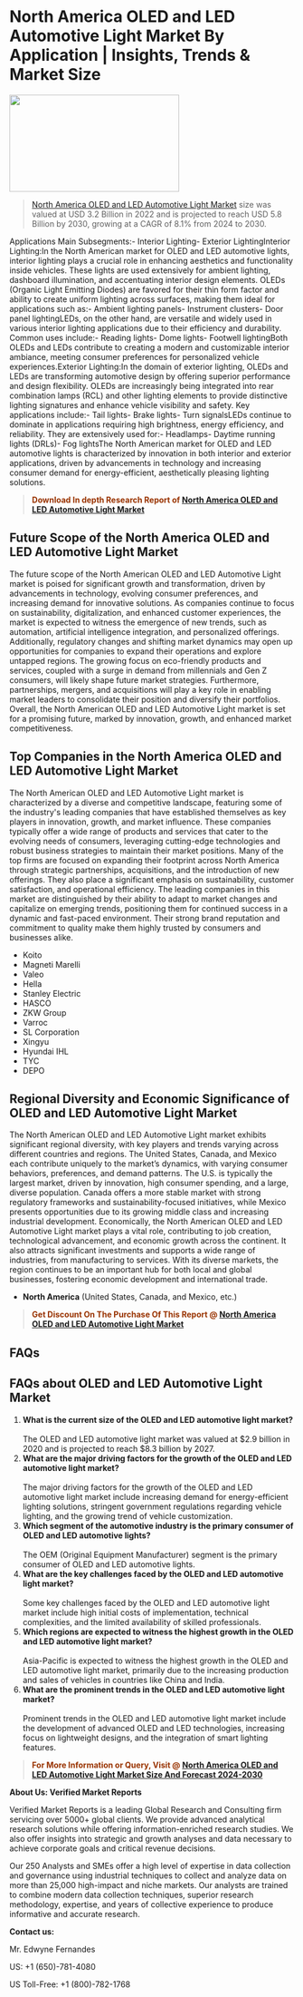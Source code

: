 <p><h1>North America OLED and LED Automotive Light Market By Application | Insights, Trends & Market Size</h1><p><img class="aligncenter size-medium wp-image-105565" src="https://ffe5etoiles.com/wp-content/uploads/2025/01/MST7-300x171.png" alt="" width="300" height="171" /></p><blockquote><p><a href="https://www.verifiedmarketreports.com/download-sample/?rid=390872&utm_source=Github-NA&utm_medium=386" target="_blank">North America OLED and LED Automotive Light Market</a>  size was valued at USD 3.2 Billion in 2022 and is projected to reach USD 5.8 Billion by 2030, growing at a CAGR of 8.1% from 2024 to 2030.</p></blockquote>Applications Main Subsegments:- Interior Lighting- Exterior LightingInterior Lighting:In the North American market for OLED and LED automotive lights, interior lighting plays a crucial role in enhancing aesthetics and functionality inside vehicles. These lights are used extensively for ambient lighting, dashboard illumination, and accentuating interior design elements. OLEDs (Organic Light Emitting Diodes) are favored for their thin form factor and ability to create uniform lighting across surfaces, making them ideal for applications such as:- Ambient lighting panels- Instrument clusters- Door panel lightingLEDs, on the other hand, are versatile and widely used in various interior lighting applications due to their efficiency and durability. Common uses include:- Reading lights- Dome lights- Footwell lightingBoth OLEDs and LEDs contribute to creating a modern and customizable interior ambiance, meeting consumer preferences for personalized vehicle experiences.Exterior Lighting:In the domain of exterior lighting, OLEDs and LEDs are transforming automotive design by offering superior performance and design flexibility. OLEDs are increasingly being integrated into rear combination lamps (RCL) and other lighting elements to provide distinctive lighting signatures and enhance vehicle visibility and safety. Key applications include:- Tail lights- Brake lights- Turn signalsLEDs continue to dominate in applications requiring high brightness, energy efficiency, and reliability. They are extensively used for:- Headlamps- Daytime running lights (DRLs)- Fog lightsThe North American market for OLED and LED automotive lights is characterized by innovation in both interior and exterior applications, driven by advancements in technology and increasing consumer demand for energy-efficient, aesthetically pleasing lighting solutions.</p><blockquote><p><span style="color: #993300;"><strong>Download In depth Research Report of <a href="https://www.verifiedmarketreports.com/download-sample/?rid=390872&utm_source=Github-NA&utm_medium=386">North America OLED and LED Automotive Light Market</a></strong></span></p></blockquote><h2>Future Scope of the North America OLED and LED Automotive Light Market</h2><p>The future scope of the North American OLED and LED Automotive Light market is poised for significant growth and transformation, driven by advancements in technology, evolving consumer preferences, and increasing demand for innovative solutions. As companies continue to focus on sustainability, digitalization, and enhanced customer experiences, the market is expected to witness the emergence of new trends, such as automation, artificial intelligence integration, and personalized offerings. Additionally, regulatory changes and shifting market dynamics may open up opportunities for companies to expand their operations and explore untapped regions. The growing focus on eco-friendly products and services, coupled with a surge in demand from millennials and Gen Z consumers, will likely shape future market strategies. Furthermore, partnerships, mergers, and acquisitions will play a key role in enabling market leaders to consolidate their position and diversify their portfolios. Overall, the North American OLED and LED Automotive Light market is set for a promising future, marked by innovation, growth, and enhanced market competitiveness.</p><h2>Top Companies in the North America OLED and LED Automotive Light Market</h2><p>The North American OLED and LED Automotive Light market is characterized by a diverse and competitive landscape, featuring some of the industry's leading companies that have established themselves as key players in innovation, growth, and market influence. These companies typically offer a wide range of products and services that cater to the evolving needs of consumers, leveraging cutting-edge technologies and robust business strategies to maintain their market positions. Many of the top firms are focused on expanding their footprint across North America through strategic partnerships, acquisitions, and the introduction of new offerings. They also place a significant emphasis on sustainability, customer satisfaction, and operational efficiency. The leading companies in this market are distinguished by their ability to adapt to market changes and capitalize on emerging trends, positioning them for continued success in a dynamic and fast-paced environment. Their strong brand reputation and commitment to quality make them highly trusted by consumers and businesses alike.</p><p><ul><li>Koito </li><li> Magneti Marelli </li><li> Valeo </li><li> Hella </li><li> Stanley Electric </li><li> HASCO </li><li> ZKW Group </li><li> Varroc </li><li> SL Corporation </li><li> Xingyu </li><li> Hyundai IHL </li><li> TYC </li><li> DEPO</li></ul></p><h2>Regional Diversity and Economic Significance of OLED and LED Automotive Light Market</h2><p>The North American OLED and LED Automotive Light market exhibits significant regional diversity, with key players and trends varying across different countries and regions. The United States, Canada, and Mexico each contribute uniquely to the market’s dynamics, with varying consumer behaviors, preferences, and demand patterns. The U.S. is typically the largest market, driven by innovation, high consumer spending, and a large, diverse population. Canada offers a more stable market with strong regulatory frameworks and sustainability-focused initiatives, while Mexico presents opportunities due to its growing middle class and increasing industrial development. Economically, the North American OLED and LED Automotive Light market plays a vital role, contributing to job creation, technological advancement, and economic growth across the continent. It also attracts significant investments and supports a wide range of industries, from manufacturing to services. With its diverse markets, the region continues to be an important hub for both local and global businesses, fostering economic development and international trade.</p><ul>    <li><strong>North America</strong> (United States, Canada, and Mexico, etc.)</li></ul><blockquote><p><span style="color: #993300;"><strong>Get Discount On The Purchase Of This Report @ <a href="https://www.verifiedmarketreports.com/ask-for-discount/?rid=390872&utm_source=Github-NA&utm_medium=386">North America OLED and LED Automotive Light Market</a></strong></span></p></blockquote><h2>FAQs</h2><p><h2>FAQs about OLED and LED Automotive Light Market</h2><ol>  <li>    <strong>What is the current size of the OLED and LED automotive light market?</div><div></strong><br>    The OLED and LED automotive light market was valued at $2.9 billion in 2020 and is projected to reach $8.3 billion by 2027.  </li>  <li>    <strong>What are the major driving factors for the growth of the OLED and LED automotive light market?</div><div></strong><br>    The major driving factors for the growth of the OLED and LED automotive light market include increasing demand for energy-efficient lighting solutions, stringent government regulations regarding vehicle lighting, and the growing trend of vehicle customization.  </li>  <li>    <strong>Which segment of the automotive industry is the primary consumer of OLED and LED automotive lights?</div><div></strong><br>    The OEM (Original Equipment Manufacturer) segment is the primary consumer of OLED and LED automotive lights.  </li>  <li>    <strong>What are the key challenges faced by the OLED and LED automotive light market?</div><div></strong><br>    Some key challenges faced by the OLED and LED automotive light market include high initial costs of implementation, technical complexities, and the limited availability of skilled professionals.  </li>  <li>    <strong>Which regions are expected to witness the highest growth in the OLED and LED automotive light market?</div><div></strong><br>    Asia-Pacific is expected to witness the highest growth in the OLED and LED automotive light market, primarily due to the increasing production and sales of vehicles in countries like China and India.  </li>  <li>    <strong>What are the prominent trends in the OLED and LED automotive light market?</div><div></strong><br>    Prominent trends in the OLED and LED automotive light market include the development of advanced OLED and LED technologies, increasing focus on lightweight designs, and the integration of smart lighting features.  </li></ol></body></html></p><blockquote><p><span style="color: #993300;"><strong>For More Information or Query, Visit @ <a href="https://www.verifiedmarketreports.com/product/oled-and-led-automotive-light-market/">North America OLED and LED Automotive Light Market Size And Forecast 2024-2030</a></strong></span></p></blockquote><p><strong>About Us: Verified Market Reports</strong></p><p>Verified Market Reports is a leading Global Research and Consulting firm servicing over 5000+ global clients. We provide advanced analytical research solutions while offering information-enriched research studies. We also offer insights into strategic and growth analyses and data necessary to achieve corporate goals and critical revenue decisions.</p><p>Our 250 Analysts and SMEs offer a high level of expertise in data collection and governance using industrial techniques to collect and analyze data on more than 25,000 high-impact and niche markets. Our analysts are trained to combine modern data collection techniques, superior research methodology, expertise, and years of collective experience to produce informative and accurate research.</p><p><strong>Contact us:</strong></p><p>Mr. Edwyne Fernandes</p><p>US: +1 (650)-781-4080</p><p>US Toll-Free: +1 (800)-782-1768</p>
